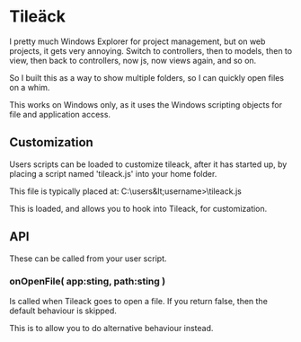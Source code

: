 # Tileäck

I pretty much Windows Explorer for project management, but on web projects, it
gets very annoying. Switch to controllers, then to models, then to view, then
back to controllers, now js, now views again, and so on.

So I built this as a way to show multiple folders, so I can quickly open files
on a whim.

This works on Windows only, as it uses the Windows scripting objects for file
and application access.

## Customization

Users scripts can be loaded to customize tileack, after it has started up, by
placing a script named 'tileack.js' into your home folder.

This file is typically placed at: C:\users\&lt;username&gt;\tileack.js

This is loaded, and allows you to hook into Tileack, for customization. 

## API

These can be called from your user script.

### onOpenFile( app:sting, path:sting )

Is called when Tileack goes to open a file. If you return false, then the 
default behaviour is skipped.

This is to allow you to do alternative behaviour instead.

